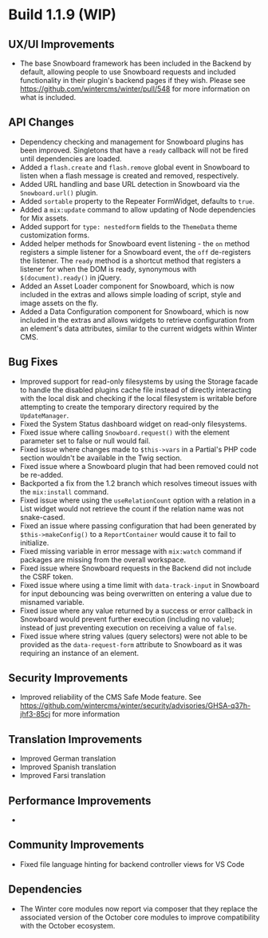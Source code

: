 # Build 1.1.9 (WIP)

## UX/UI Improvements
- The base Snowboard framework has been included in the Backend by default, allowing people to use Snowboard requests and included functionality in their plugin's backend pages if they wish. Please see https://github.com/wintercms/winter/pull/548 for more information on what is included.

## API Changes
- Dependency checking and management for Snowboard plugins has been improved. Singletons that have a `ready` callback will not be fired until dependencies are loaded.
- Added a `flash.create` and `flash.remove` global event in Snowboard to listen when a flash message is created and removed, respectively.
- Added URL handling and base URL detection in Snowboard via the `Snowboard.url()` plugin.
- Added `sortable` property to the Repeater FormWidget, defaults to `true`.
- Added a `mix:update` command to allow updating of Node dependencies for Mix assets.
- Added support for `type: nestedform` fields to the `ThemeData` theme customization forms.
- Added helper methods for Snowboard event listening - the `on` method registers a simple listener for a Snowboard event, the `off` de-registers the listener. The `ready` method is a shortcut method that registers a listener for when the DOM is ready, synonymous with `$(document).ready()` in jQuery.
- Added an Asset Loader component for Snowboard, which is now included in the extras and allows simple loading of script, style and image assets on the fly.
- Added a Data Configuration component for Snowboard, which is now included in the extras and allows widgets to retrieve configuration from an element's data attributes, similar to the current widgets within Winter CMS.

## Bug Fixes
- Improved support for read-only filesystems by using the Storage facade to handle the disabled plugins cache file instead of directly interacting with the local disk and checking if the local filesystem is writable before attempting to create the temporary directory required by the `UpdateManager`.
- Fixed the System Status dashboard widget on read-only filesystems.
- Fixed issue where calling `Snowboard.request()` with the element parameter set to false or null would fail.
- Fixed issue where changes made to `$this->vars` in a Partial's PHP code section wouldn't be available in the Twig section.
- Fixed issue where a Snowboard plugin that had been removed could not be re-added.
- Backported a fix from the 1.2 branch which resolves timeout issues with the `mix:install` command.
- Fixed issue where using the `useRelationCount` option with a relation in a List widget would not retrieve the count if the relation name was not snake-cased.
- Fixed an issue where passing configuration that had been generated by `$this->makeConfig()` to a `ReportContainer` would cause it to fail to initialize.
- Fixed missing variable in error message with `mix:watch` command if packages are missing from the overall workspace.
- Fixed issue where Snowboard requests in the Backend did not include the CSRF token.
- Fixed issue where using a time limit with `data-track-input` in Snowboard for input debouncing was being overwritten on entering a value due to misnamed variable.
- Fixed issue where any value returned by a success or error callback in Snowboard would prevent further execution (including no value); instead of just preventing execution on receiving a value of `false`.
- Fixed issue where string values (query selectors) were not able to be provided as the `data-request-form` attribute to Snowboard as it was requiring an instance of an element.

## Security Improvements
- Improved reliability of the CMS Safe Mode feature. See https://github.com/wintercms/winter/security/advisories/GHSA-q37h-jhf3-85cj for more information

## Translation Improvements
- Improved German translation
- Improved Spanish translation
- Improved Farsi translation

## Performance Improvements
-

## Community Improvements
- Fixed file language hinting for backend controller views for VS Code

## Dependencies
- The Winter core modules now report via composer that they replace the associated version of the October core modules to improve compatibility with the October ecosystem.
